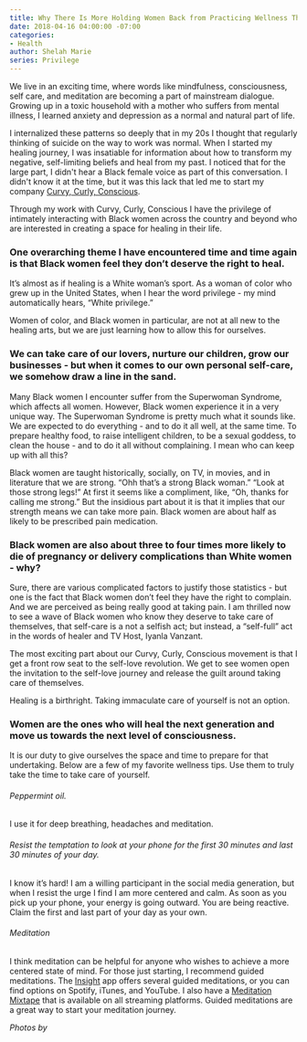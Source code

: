 ```yaml
---
title: Why There Is More Holding Women Back from Practicing Wellness Than You Think
date: 2018-04-16 04:00:00 -07:00
categories:
- Health
author: Shelah Marie
series: Privilege
---
```


We live in an exciting time, where words like mindfulness, consciousness, self care, and meditation are becoming a part of mainstream dialogue. Growing up in a toxic household with a mother who suffers from mental illness, I learned anxiety and depression as a normal and natural part of life.

I internalized these patterns so deeply that in my 20s I thought that regularly thinking of suicide on the way to work was normal. When I started my healing journey, I was insatiable for information about how to transform my negative, self-limiting beliefs and heal from my past. I noticed that for the large part, I didn't hear a Black female voice as part of this conversation. I didn't know it at the time, but it was this lack that led me to start my company [Curvy, Curly, Conscious](http://www.curvycurlyconscious.com/).  

Through my work with Curvy, Curly, Conscious I have the privilege of intimately interacting with Black women across the country and beyond who are interested in creating a space for healing in their life. 

### One overarching theme I have encountered time and time again is that Black women feel they don’t deserve the right to heal. 

It’s almost as if healing is a White woman’s sport. As a woman of color who grew up in the United States, when I hear the word privilege - my mind automatically hears, “White privilege.”  	

Women of color, and Black women in particular, are not at all new to the healing arts, but we are just learning how to allow this for ourselves. 

### We can take care of our lovers, nurture our children, grow our businesses - but when it comes to our own personal self-care, we somehow draw a line in the sand. 

Many Black women I encounter suffer from the Superwoman Syndrome, which affects all women. However, Black women experience it in a very unique way. The Superwoman Syndrome is pretty much what it sounds like. We are expected to do everything - and to do it all well, at the same time. To prepare healthy food, to raise intelligent children, to be a sexual goddess, to clean the house - and to do it all without complaining. I mean who can keep up with all this?

Black women are taught historically, socially, on TV, in movies, and in literature that we are strong. “Ohh that’s a strong Black woman.” “Look at those strong legs!” At first it seems like a compliment, like, “Oh, thanks for calling me strong.” But the insidious part about it is that it implies that our strength means we can take more pain. Black women are about half as likely to be prescribed pain medication. 

### Black women are also about three to four times more likely to die of pregnancy or delivery complications than White women - why?

Sure, there are various complicated factors to justify those statistics - but one is the fact that Black women don’t feel they have the right to complain. And we are perceived as being really good at taking pain. I am thrilled now to see a wave of Black women who know they deserve to take care of themselves, that self-care is a not a selfish act; but instead, a “self-full” act in the words of healer and TV Host, Iyanla Vanzant. 

The most exciting part about our Curvy, Curly, Conscious movement is that I get a front row seat to the self-love revolution. We get to see women open the invitation to the self-love journey and release the guilt around taking care of themselves. 

Healing is a birthright. Taking immaculate care of yourself is not an option. 

### Women are the ones who will heal the next generation and move us towards the next level of consciousness. 

It is our duty to give ourselves the space and time to prepare for that undertaking. Below are a few of my favorite wellness tips. Use them to truly take the time to take care of yourself.

###### Peppermint oil. 

I use it for deep breathing, headaches and meditation.

###### Resist the temptation to look at your phone for the first 30 minutes and last 30 minutes of your day. 

I know it’s hard! I am a willing participant in the social media generation, but when I resist the urge I find I am more centered and calm. As soon as you pick up your phone, your energy is going outward. You are being reactive. Claim the first and last part of your day as your own.

###### Meditation

I think meditation can be helpful for anyone who wishes to achieve a more centered state of mind. For those just starting, I recommend guided meditations. The [Insight](https://itunes.apple.com/us/app/insight-timer-meditation-app/id337472899?mt=8) app offers several guided meditations, or you can find options on Spotify, iTunes, and YouTube. I also have a [Meditation Mixtape](https://open.spotify.com/album/3Fm01zC9lox7X0NP05bdbf) that is available on all streaming platforms. Guided meditations are a great way to start your meditation journey. 

_Photos by_